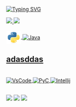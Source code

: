 [![Typing SVG](https://readme-typing-svg.demolab.com?font=Fjalla+One&size=30&pause=1000&color=8C80F7&width=460&lines=Ol%C3%A1%2C+sou+o+Manoel.+Seja+bem-vindo!+%F0%9F%91%BE;Hi%2C+i'm+Manoel.+Welcome!+%F0%9F%91%BE)](https://git.io/typing-svg)

<div>
  <a href="https://github.com/ManoelMarques10">
  <img height="180em" src="https://github-readme-stats.vercel.app/api?username=ManoelMarques10&show_icons=true&theme=tokyonight&include_all_commits=true&count_private=true"/>
  <img height="180em" src="https://github-readme-stats.vercel.app/api/top-langs/?username=ManoelMarques10&layout=compact&langs_count=16&theme=tokyonight"/>
</div> 
<div style="display: inline_block"><br>
  <img align="center" alt="Python" height="35" width="40" src="https://raw.githubusercontent.com/devicons/devicon/master/icons/python/python-original.svg">
  <img align="center" alt="Java" height="35" width="40" src="https://cdn.jsdelivr.net/gh/devicons/devicon@latest/icons/java/java-original-wordmark.svg">         
</div>
  
## adasddas

<div style="display: inline_block"><br>
  <img align="center" alt="VsCode" height="35" width="40" src="https://cdn.jsdelivr.net/gh/devicons/devicon@latest/icons/vscode/vscode-original.svg" >
  <img align="center" alt="PyC" height="35" width="40" src="https://cdn.jsdelivr.net/gh/devicons/devicon@latest/icons/pycharm/pycharm-original.svg" >
  <img align="center" alt="Intellij" height="35" width="40" src="https://cdn.jsdelivr.net/gh/devicons/devicon@latest/icons/intellij/intellij-original.svg" >
</div>
          
##

<div>
  <a href="https://instagram.com/manoel_marques10" target="_blank"><img src="https://img.shields.io/badge/-Instagram-%23E4405F?style=for-the-badge&logo=instagram&logoColor=white" target="_blank"></a> 
  <a href = "mailto:manecamedeiros@gmail.com"><img src="https://img.shields.io/badge/-Gmail-%23333?style=for-the-badge&logo=gmail&logoColor=white" target="_blank"></a>
  <a href="https://www.linkedin.com/in/manoel-vitor-de-medeiros-marques-17952a2b5/" target="_blank"><img src="https://img.shields.io/badge/-LinkedIn-%230077B5?style=for-the-badge&logo=linkedin&logoColor=white" target="_blank"></a>  
</div>

